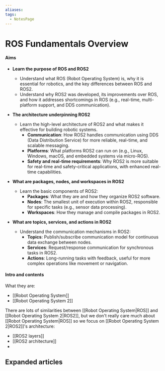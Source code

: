 ```yaml
---
aliases: 
tags:
  - NotesPage
---
```


# ROS Fundamentals Overview

#### Aims
- **Learn the purpose of ROS and ROS2**
  - Understand what ROS (Robot Operating System) is, why it is essential for robotics, and the key differences between ROS and ROS2.
  - Understand why ROS2 was developed, its improvements over ROS, and how it addresses shortcomings in ROS (e.g., real-time, multi-platform support, and DDS communication).

- **The architecture underpinning ROS2**
  - Learn the high-level architecture of ROS2 and what makes it effective for building robotic systems.
    - **Communication**: How ROS2 handles communication using DDS (Data Distribution Service) for more reliable, real-time, and scalable messaging.
    - **Platforms**: What platforms ROS2 can run on (e.g., Linux, Windows, macOS, and embedded systems via micro-ROS).
    - **Safety and real-time requirements**: Why ROS2 is more suitable for real-time and safety-critical applications, with enhanced real-time capabilities.

- **What are packages, nodes, and workspaces in ROS2**
  - Learn the basic components of ROS2:
    - **Packages**: What they are and how they organize ROS2 software.
    - **Nodes**: The smallest unit of execution within ROS2, responsible for specific tasks (e.g., sensor data processing).
    - **Workspaces**: How they manage and compile packages in ROS2.

- **What are topics, services, and actions in ROS2**
  - Understand the communication mechanisms in ROS2:
    - **Topics**: Publish/subscribe communication model for continuous data exchange between nodes.
    - **Services**: Request/response communication for synchronous tasks in ROS2.
    - **Actions**: Long-running tasks with feedback, useful for more complex operations like movement or navigation.

#### Intro and contents
What they are:
- [[Robot Operating System]]
- [[Robot Operating System 2]]

There are lots of similarities between [[Robot Operating System|ROS]] and [[Robot Operating System 2|ROS2]], but we don't really care much about [[Robot Operating System|ROS]] so we focus on [[Robot Operating System 2|ROS2]]'s architecture:
- [[ROS2 layers]]
- [[ROS2 architecture]]
- 


## Expanded articles
